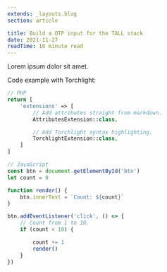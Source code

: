 ```yaml
---
extends: _layouts.blog
section: article

title: Build a OTP input for the TALL stack
date: 2021-11-27
readTime: 10 minute read
---
```


Lorem ipsum dolor sit amet.

Code example with Torchlight:

``` php
// PHP
return [
    'extensions' => [
        // Add attributes straight from markdown.
        AttributesExtension::class,

        // Add Torchlight syntax highlighting.
        TorchlightExtension::class,
    ]
]
```

``` JavaScript
// JavaScript
const btn = document.getElementById('btn')
let count = 0

function render() {
    btn.innerText = `Count: ${count}`
}

btn.addEventListener('click', () => {
    // Count from 1 to 10.
    if (count < 10) {

        count += 1
        render()
    }
})
```
